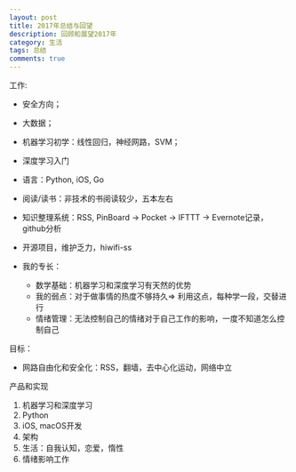 ```yaml
---
layout: post
title: 2017年总结与回望
description: 回顾和展望2017年
category: 生活
tags: 总结
comments: true
---
```


工作:

- 安全方向；
- 大数据；
- 机器学习初学：线性回归，神经网路，SVM；
- 深度学习入门
- 语言：Python, iOS, Go
- 阅读/读书：非技术的书阅读较少，五本左右
- 知识整理系统：RSS, PinBoard -> Pocket -> IFTTT -> Evernote记录，github分析
- 开源项目，维护乏力，hiwifi-ss
- 我的专长：

  - 数学基础：机器学习和深度学习有天然的优势
  - 我的弱点：对于做事情的热度不够持久=> 利用这点，每种学一段，交替进行
  - 情绪管理：无法控制自己的情绪对于自己工作的影响，一度不知道怎么控制自己

目标：

- 网路自由化和安全化：RSS，翻墙，去中心化运动，网络中立

产品和实现

1. 机器学习和深度学习
2. Python
3. iOS, macOS开发
4. 架构
5. 生活：自我认知，恋爱，惰性
6. 情绪影响工作